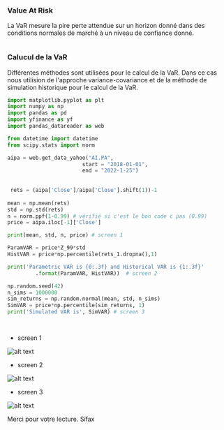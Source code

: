 ### Value At Risk

La VaR mesure la pire perte attendue sur un horizon donné dans des conditions normales de marché à un niveau de confiance donné.

```python 

```


### Calucul de la VaR

Différentes méthodes sont utilisées pour le calcul de la VaR. Dans ce cas nous utilision de l'approche variance-covariance et de la méthode de simulation historique pour le calcul de la VaR.



```python 
import matplotlib.pyplot as plt
import numpy as np
import pandas as pd
import yfinance as yf
import pandas_datareader as web

from datetime import datetime
from scipy.stats import norm

aipa = web.get_data_yahoo("AI.PA",
                        start = "2018-01-01",
                        end = "2022-1-25")
                        
 
 rets = (aipa['Close']/aipa['Close'].shift(1))-1
 
mean = np.mean(rets)
std = np.std(rets)
n = norm.ppf(1-0.99) # vérifié si c'est le bon code c pas (0.99)
price = aipa.iloc[-1]['Close']

print(mean, std, n, price) # screen 1

ParamVAR = price*Z_99*std
HistVAR = price*np.percentile(rets_1.dropna(),1)

print('Parametric VAR is {0:.3f} and Historical VAR is {1:.3f}'
         .format(ParamVAR, HistVAR))  # screen 2

np.random.seed(42)
n_sims = 1000000
sim_returns = np.random.normal(mean, std, n_sims)
SimVAR = price*np.percentile(sim_returns, 1)
print('Simulated VAR is', SimVAR) # screen 3

 
```

* screen 1

![alt text](https://i.ibb.co/m8p82cF/screen-01.png)


* screen 2

![alt text](https://i.ibb.co/gMfy5X5/screen-02.png)


* screen 3

![alt text](https://i.ibb.co/CtsdbdD/screen-03.png)


Merci pour votre lecture.
Sifax

